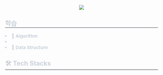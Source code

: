 <div align= "center">
    <img src="https://capsule-render.vercel.app/api?type=waving&color=3c8cff&height=120&text=Hello%20World!&animation=&fontColor=ffffff&fontSize=50" />
    </div>
    <div style="text-align: left;"> 
    <h2 style="border-bottom: 1px solid #21262d; color: #c9d1d9;"> 학습 </h2>  
    <div style="font-weight: 700; font-size: 15px; text-align: left; color: #c9d1d9;">  </div> 
        <u1 style="color: #c9d1d9; font-size: 15px; font-weight: 700;">
            <li>📘 Algorithm <li>
            <li>📗 Data Structure</li>
        <u1>    
    </div>
    <div style="text-align: left;">
    <h2 style="border-bottom: 1px solid #21262d; color: #c9d1d9;"> 🛠️ Tech Stacks </h2> <br> 
    <div style="margin: ; text-align: left;" "text-align: left;"> </div>
    </div>
    
